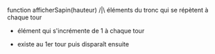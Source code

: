 function afficherSapin(hauteur)
/|\ éléments du tronc qui se répètent à chaque tour
* élément qui s'incrémente de 1 à chaque tour
+ existe au 1er tour puis disparaît ensuite


